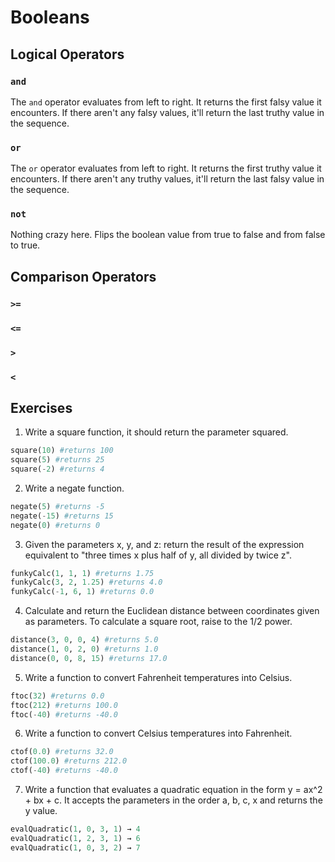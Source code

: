 # Booleans

## Logical Operators
### `and`
The `and` operator evaluates from left to right. It returns the first falsy value it encounters. If there aren't any falsy values, it'll return the last truthy value in the sequence.
### `or`
The `or` operator evaluates from left to right. It returns the first truthy value it encounters. If there aren't any truthy values, it'll return the last falsy value in the sequence.
### `not`
Nothing crazy here. Flips the boolean value from true to false and from false to true.

## Comparison Operators
### `>=`
### `<=`
### `>`
### `<`

## Exercises
1. Write a square function, it should return the parameter squared.
```python
square(10) #returns 100
square(5) #returns 25
square(-2) #returns 4
```
2. Write a negate function.
```python
negate(5) #returns -5
negate(-15) #returns 15
negate(0) #returns 0
```
3. Given the parameters x, y, and z: return the result of the expression equivalent to "three times x plus half of y, all divided by twice z".
```python
funkyCalc(1, 1, 1) #returns 1.75
funkyCalc(3, 2, 1.25) #returns 4.0
funkyCalc(-1, 6, 1) #returns 0.0
```
4. Calculate and return the Euclidean distance between coordinates given as parameters. To calculate a square root, raise to the 1/2 power.
```python
distance(3, 0, 0, 4) #returns 5.0
distance(1, 0, 2, 0) #returns 1.0
distance(0, 0, 8, 15) #returns 17.0
```
5. Write a function to convert Fahrenheit temperatures into Celsius.
```python
ftoc(32) #returns 0.0
ftoc(212) #returns 100.0
ftoc(-40) #returns -40.0
```
6. Write a function to convert Celsius temperatures into Fahrenheit.
```python
ctof(0.0) #returns 32.0
ctof(100.0) #returns 212.0
ctof(-40) #returns -40.0
```
7. Write a function that evaluates a quadratic equation in the form y = ax^2 + bx + c. It accepts the parameters in the order a, b, c, x and returns the y value.
```python
evalQuadratic(1, 0, 3, 1) → 4
evalQuadratic(1, 2, 3, 1) → 6
evalQuadratic(1, 0, 3, 2) → 7
```
